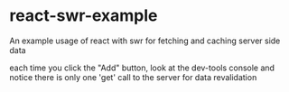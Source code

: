 # react-swr-example

An example usage of react with swr for fetching and caching server side data

each time you click the "Add" button, look at the dev-tools console and notice there is only one 'get' call to the server for data revalidation
